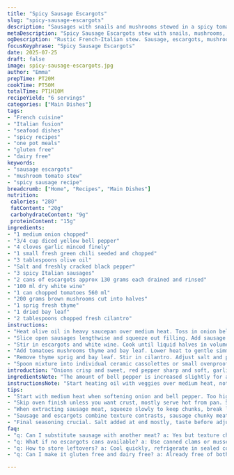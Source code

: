 ```yaml
---
title: "Spicy Sausage Escargots"
slug: "spicy-sausage-escargots"
description: "Sausages with snails and mushrooms stewed in a spicy tomato base. Onion, red pepper, garlic and chili soften in olive oil. Sausage meat extracted and browned. Escargots and white wine reduce down. Tomatoes, mushrooms, thyme and bay simmer until thick and tender. Parsley folded in at end for freshness. Served hot in earthenware dishes. Bold, savory, with bits of heat. A blend of rustic French flavors with an Italian twist from sausage. Simple but hearty preparation taking about an hour total. Enough for six people. Wheat, dairy and nuts nowhere to be found."
metaDescription: "Spicy Sausage Escargots stew with snails, mushrooms, spicy Italian sausage simmered in tomato, wine, herbs. Rustic French-Italian fusion. Serves 6, rich and bold."
ogDescription: "Rustic French-Italian stew. Sausage, escargots, mushrooms simmered slow in tomato, wine, chili, herbs. Bold heat, earthy flavors. Serve hot, hearty for six."
focusKeyphrase: "Spicy Sausage Escargots"
date: 2025-07-25
draft: false
image: spicy-sausage-escargots.jpg
author: "Emma"
prepTime: PT20M
cookTime: PT50M
totalTime: PT1H10M
recipeYield: "6 servings"
categories: ["Main Dishes"]
tags:
- "French cuisine"
- "Italian fusion"
- "seafood dishes"
- "spicy recipes"
- "one pot meals"
- "gluten free"
- "dairy free"
keywords:
- "sausage escargots"
- "mushroom tomato stew"
- "spicy sausage recipe"
breadcrumb: ["Home", "Recipes", "Main Dishes"]
nutrition: 
 calories: "280"
 fatContent: "20g"
 carbohydrateContent: "9g"
 proteinContent: "15g"
ingredients:
- "1 medium onion chopped"
- "3/4 cup diced yellow bell pepper"
- "4 cloves garlic minced finely"
- "1 small fresh green chili seeded and chopped"
- "3 tablespoons olive oil"
- "Salt and freshly cracked black pepper"
- "3 spicy Italian sausages"
- "2 cans of escargots approx 130 grams each drained and rinsed"
- "100 ml dry white wine"
- "1 can chopped tomatoes 560 ml"
- "200 grams brown mushrooms cut into halves"
- "1 sprig fresh thyme"
- "1 dried bay leaf"
- "2 tablespoons chopped fresh cilantro"
instructions:
- "Heat olive oil in heavy saucepan over medium heat. Toss in onion bell pepper garlic and chili. Season with salt and pepper. Cook stirring for 5 minutes until veggies soften but not colored."
- "Slice open sausages lengthwise and squeeze out filling. Add sausage meat to pan. Brown for about 4 minutes stirring to crumble evenly. No large bits."
- "Stir in escargots and white wine. Cook until liquid halves in volume, about 7 minutes."
- "Add tomatoes mushrooms thyme and bay leaf. Lower heat to gentle simmer. Cook about 45 minutes uncovered. Stir occasionally. Sauce thickens, mushrooms tender."
- "Remove thyme sprig and bay leaf. Stir in cilantro. Adjust salt and pepper to taste."
- "Spoon mixture into individual ceramic cassolettes or small ovenproof dishes. Serve immediately."
introduction: "Onions crisp and sweet, red pepper sharp and soft, garlic sharp, chili with a bite, swimming in olive oil. Then sausage meat freed from casing, crumbled and browned, mingling with escargots. Wine swirls in, sharp and dry, reduced until almost gone. Heaping cans of diced tomatoes add color and heft, mushrooms diving in, absorbing the mix. Thyme twig and bay leaf lend aroma, long slow simmer melds everything rugged and tender. Final sprinkle of fresh cilantro for a snap of green. Serve in rough, earthenware pots. Spoon out, chew, savor. No bells no whistles. Rustic, bold, a stew with punch."
ingredientsNote: "The amount of bell pepper is increased slightly for a touch of sweetness instead of half red pepper. Yellow or green both work, whatever you have. Garlic bumped up from 3 cloves to 4 to raise the aromatic base. Chili switched to green fresh instead of red for a sharper but less sweet heat. Olive oil remains stable to keep richness. Sausage must be spicy Italian style, but use your favorite brand. Removing casings simplifies texture, no casing biting here. Escargots cans vary in size so standardized to about 130 grams each. White wine lowered just a bit to concentrate flavor faster. Tomatoes swapped for a slightly larger can to provide more saucy body. Mushrooms are brown, halved for bite size. Thyme sprig and bay leaf stay classic. Parsley replaced by cilantro for a different herbal note, fresher and citrusy. Salt and pepper used to taste throughout. No gluten, nuts, dairy or eggs in sight. Simple, straightforward staples."
instructionsNote: "Start heating oil with veggies over medium heat, not too hot or garlic burns. About 5 minutes softens onions and pepper nicely. Slice sausages carefully to avoid tearing wrong spot. Extract meat by squeezing lengthwise onto board or bowl. Break up mushy lumps once in pan and brown thoroughly for 4 minutes stir often. Add escargots (rinsed and drained) and wine; wait for half reduction, about 7 minutes. Important to stir so wine cooks off evenly. Toss in tomatoes, mushrooms, thyme, bay. Keep at low simmer, uncovered, for 45 minutes, stirring every 10 or so to prevent sticking. Sauce thickens as liquid evaporates and mushrooms soften. Remove herb stalks to avoid woody bits. Mix in chopped cilantro last minute to keep fresh flavor. Taste and adjust salt pepper. Use small cassolettes to hold warm servings. Serve right away while sauce steaming hot. No oven finishing needed but can broil briefly for crust if desired."
tips:
- "Start with medium heat when softening onion and bell pepper. Too high burns garlic fast. Watch garlic closely, quick browning ruins flavor base. Keep stirring veg mixture gently, soft not colored. Olive oil quantity just enough to coat, no pooling. Slicing sausages lengthwise clean, careful not to mash casing or lose meat. Use a sharp knife, rest sausage before slicing. After squeezing out meat, crumble lumps finely with spoon or spatula for even browning. Brown sausage 4 minutes max, don’t overcook or dry out. Wine reduction needs patience, 7 minutes or until halfway volume, stir often to avoid burning. Add herbs whole, remove after simmer to prevent woody bits. Stir in fresh cilantro last, preserves brightness. No salt upfront, add gradually at end to control seasoning. Serve hot in earthenware for rustic hold and heat retention."
- "Skip oven finish unless you want crust, mostly serve hot from pan. Sauce thickens during simmer, adjust heat low enough to prevent sticking. Stir every 10 minutes, scrape bottom. Brown mushrooms halves stay firmer, avoid smaller cuts or too soft. Use dry white wine, no sweet or cooking wine substitutes, changes taste. Avoid red pepper here, green chili sharper heat, less sweet, more bite. Swap cilantro for parsley affects flavor direction, cilantro fresher, more citrus notes. Sausage must be spicy Italian type, Italian sausage flavor base anchors dish. Don’t add casing into pan, gritty texture. Drain and rinse escargots cans well to remove brine. Tomato can size chosen for balanced sauce thickness, can adjust smaller or larger but cook time varies. Salt and black pepper go last to fine tune taste punch."
- "When extracting sausage meat, squeeze slowly to keep chunks, break lumps finely while cooking, crumbling evenly. Don’t let raw sausage pieces stay large, texture off. Deglaze pan with white wine after sausage browned, bring heat to medium low for slow reduction. Simmer uncovered for 45 minutes, evaporate excess moisture, thicken sauce. Avoid covering pan or cooking too hot - peppers turn mushy, flavors flatten. Add fresh herbs whole, easy removal. Cut fresh thyme sprig, no chopped herbs here until end. Bay leaf adds fragrance but no bite. Fresh chili chopped fine spreads heat well, adjust quantity by variety. Olive oil quantity stable. No added nuts, wheat, dairy, or eggs keeps it clean allergen wise. Use ceramic cassolettes or other earthenware, holds heat best. Serve immediately to preserve texture and warmth."
- "Sausage and escargots combine texture contrasts, sausage chunky meaty, escargots slippery but firm. Mushrooms absorb tomato wine mix without getting soggy. Chop chili tiny to spread heat evenly. Yellow bell pepper adds sweetness balance heat and tomato acid. Green chili switches from traditional red, changes heat profile. White wine aids acidity and aroma, helps reduce pork fattiness. Cooking times tied to evaporation rates and mushroom softness, adjust heat gently rather than time. Herbs removed before serving, keeps fresh herb notes from turning bitter. Parsley swapped for cilantro adds new flavor twist, slight citrus brightness. No dairy or nuts ensures allergy friendly, useful info if cooking for mixed groups. Stir mixture carefully but often to avoid burning bottom. Avoid crushing mushrooms too small or too big - halves hold shape best."
- "Final seasoning crucial. Salt added at end mostly, taste before adjusting. Black pepper freshly cracked adds needed pungency, add little by little. Flavor building layered: start garlic and chili gently, brown sausage deep but not burnt, reduce wine slow, simmer rich tomato-herb-mushroom mix long. Use good quality spicy Italian sausage, drives dish. Don’t rush steps, each adds texture and flavor element. Removing herbal stems avoids tough bites in final dish. Fresh cilantro chopped last preserves bright green color and fresh citrus note. Serve in warmed ceramic dishes for best experience. Can broil briefly for crust if wanted, mainly serving hot straight from pan. Timing matters - total about one hour including prep and simmer."
faq:
- "q: Can I substitute sausage with another meat? a: Yes but texture changes. Try chorizo or spicy ground pork. Flavor won’t be same. Adjust cooking time for different meat moisture. No casing removal needed if pre-ground. Watch spiciness level too. Varies by choice."
- "q: What if no escargots cans available? a: Use canned clams or mussels, rinse well. Flavor shifts; less earthy. Add late in cooking to avoid overcooking seafood. Could skip entirely, more sausage veggie stew but misses signature mix. Use fresh if possible, cook gently."
- "q: How to store leftovers? a: Cool quickly, refrigerate in sealed container. Keep for up to 3 days safe. Reheat gently on low heat, add splash water or wine if too thick. Avoid microwaving too long, toughens mushrooms. Freeze okay but texture changes, best fresh."
- "q: Can I make it gluten free and dairy free? a: Already free of both. No wheat in ingredients, no dairy added. Double check sausage labels to confirm no fillers. Avoid cross contamination if sensitive. Good for allergy conscious meals. No eggs or nuts present either."

---
```

